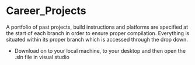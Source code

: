 # Career_Projects
A portfolio of past projects, build instructions and platforms are specified at the start of each branch in order to ensure proper compilation.  Everything is situated within its proper branch which is accessed through the drop down.   

* Download on to your local machine, to your desktop and then open the .sln file in visual studio
